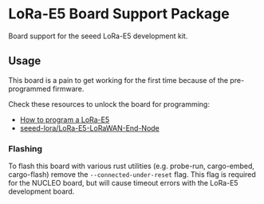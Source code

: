 # LoRa-E5 Board Support Package

Board support for the seeed LoRa-E5 development kit.

## Usage

This board is a pain to get working for the first time because of the
pre-programmed firmware.

Check these resources to unlock the board for programming:

* [How to program a LoRa-E5](https://forum.seeedstudio.com/t/how-to-program-a-lora-e5/257491)
* [seeed-lora/LoRa-E5-LoRaWAN-End-Node](https://github.com/seeed-lora/LoRa-E5-LoRaWAN-End-Node#getting-started)

### Flashing

To flash this board with various rust utilities
(e.g. probe-run, cargo-embed, cargo-flash)
remove the `--connected-under-reset` flag.
This flag is required for the NUCLEO board, but will cause timeout errors with
the LoRa-E5 development board.
